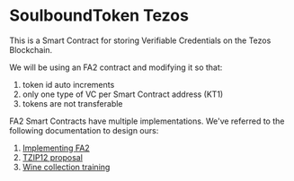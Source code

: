 # SoulboundToken Tezos

This is a Smart Contract for storing Verifiable Credentials on the Tezos Blockchain.

We will be using an FA2 contract and modifying it so that:

1. token id auto increments
1. only one type of VC per Smart Contract address (KT1)
1. tokens are not transferable

FA2 Smart Contracts have multiple implementations. We've referred to the following documentation to design ours:

1. [Implementing FA2](https://gitlab.com/tezos/tzip/-/blob/master/proposals/tzip-12/implementing-fa2.md)
2. [TZIP12 proposal](https://gitlab.com/tezos/tzip/-/blob/master/proposals/tzip-12/tzip-12.md)
3. [Wine collection training](https://github.com/marigold-dev/training-nft-1)
